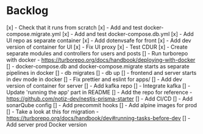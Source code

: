 # Backlog

[x] - Check that it runs from scratch
[x] - Add and test docker-compose.migrate.yml
[x] - Add and test docker-compose.db.yml
[x] - Add UI repo as separate container
[x] - Add dotenvsafe for front
[x] - Add dev version of container for UI
[x] - Fix UI proxy
[x] - Test CDUR
[x] - Create separate modules and controllers for users and posts
[] - Run turborepo with docker - https://turborepo.org/docs/handbook/deploying-with-docker
    [] - docker-compose.db and docker-compose.migrate starts as separate pipelines in docker
    [] - db migrates
    [] - db up
    [] - frontend and server starts in dev mode in docker
[] - Fix prettier and eslint for apps/
[] - Add dev version of container for server
[] - Add kafka repo
[] - Integrate kafka
[] - Update 'running the app' part in README
[] - Add the repo for reference - https://github.com/notiz-dev/nestjs-prisma-starter
[] - Add CI/CD
[] - Add sonarQube config
[] - Add precommit hooks
[] - Add alpine images for prod
[] - Take a look at this for migration - https://turborepo.org/docs/handbook/dev#running-tasks-before-dev
[] - Add server prod Docker version